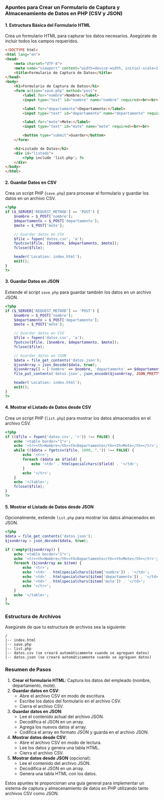 ### Apuntes para Crear un Formulario de Captura y Almacenamiento de Datos en PHP (CSV y JSON)

#### 1. Estructura Básica del Formulario HTML

Crea un formulario HTML para capturar los datos necesarios. Asegúrate de incluir todos los campos requeridos.

```html
<!DOCTYPE html>
<html lang="en">
<head>
    <meta charset="UTF-8">
    <meta name="viewport" content="width=device-width, initial-scale=1.0">
    <title>Formulario de Captura de Datos</title>
</head>
<body>
    <h1>Formulario de Captura de Datos</h1>
    <form action="save.php" method="post">
        <label for="nombre">Nombre:</label>
        <input type="text" id="nombre" name="nombre" required><br><br>

        <label for="departamento">Departamento:</label>
        <input type="text" id="departamento" name="departamento" required><br><br>

        <label for="mote">Mote:</label>
        <input type="text" id="mote" name="mote" required><br><br>

        <button type="submit">Guardar</button>
    </form>

    <h2>Listado de Datos</h2>
    <div id="listado">
        <?php include 'list.php'; ?>
    </div>
</body>
</html>
```

#### 2. Guardar Datos en CSV

Crea un script PHP (`save.php`) para procesar el formulario y guardar los datos en un archivo CSV.

```php
<?php
if ($_SERVER['REQUEST_METHOD'] == 'POST') {
    $nombre = $_POST['nombre'];
    $departamento = $_POST['departamento'];
    $mote = $_POST['mote'];

    // Guardar datos en CSV
    $file = fopen('datos.csv', 'a');
    fputcsv($file, [$nombre, $departamento, $mote]);
    fclose($file);

    header('Location: index.html');
    exit();
}
?>
```

#### 3. Guardar Datos en JSON

Extiende el script `save.php` para guardar también los datos en un archivo JSON.

```php
<?php
if ($_SERVER['REQUEST_METHOD'] == 'POST') {
    $nombre = $_POST['nombre'];
    $departamento = $_POST['departamento'];
    $mote = $_POST['mote'];

    // Guardar datos en CSV
    $file = fopen('datos.csv', 'a');
    fputcsv($file, [$nombre, $departamento, $mote]);
    fclose($file);

    // Guardar datos en JSON
    $data = file_get_contents('datos.json');
    $jsonArray = json_decode($data, true);
    $jsonArray[] = ['nombre' => $nombre, 'departamento' => $departamento, 'mote' => $mote];
    file_put_contents('datos.json', json_encode($jsonArray, JSON_PRETTY_PRINT));

    header('Location: index.html');
    exit();
}
?>
```

#### 4. Mostrar el Listado de Datos desde CSV

Crea un script PHP (`list.php`) para mostrar los datos almacenados en el archivo CSV.

```php
<?php
if (($file = fopen('datos.csv', 'r')) !== FALSE) {
    echo '<table border="1">';
    echo '<tr><th>Nombre</th><th>Departamento</th><th>Mote</th></tr>';
    while (($data = fgetcsv($file, 1000, ",")) !== FALSE) {
        echo '<tr>';
        foreach ($data as $field) {
            echo '<td>' . htmlspecialchars($field) . '</td>';
        }
        echo '</tr>';
    }
    echo '</table>';
    fclose($file);
}
?>
```

#### 5. Mostrar el Listado de Datos desde JSON

Opcionalmente, extiende `list.php` para mostrar los datos almacenados en JSON.

```php
<?php
$data = file_get_contents('datos.json');
$jsonArray = json_decode($data, true);

if (!empty($jsonArray)) {
    echo '<table border="1">';
    echo '<tr><th>Nombre</th><th>Departamento</th><th>Mote</th></tr>';
    foreach ($jsonArray as $item) {
        echo '<tr>';
        echo '<td>' . htmlspecialchars($item['nombre']) . '</td>';
        echo '<td>' . htmlspecialchars($item['departamento']) . '</td>';
        echo '<td>' . htmlspecialchars($item['mote']) . '</td>';
        echo '</tr>';
    }
    echo '</table>';
}
?>
```

### Estructura de Archivos

Asegúrate de que tu estructura de archivos sea la siguiente:

```
/
|-- index.html
|-- save.php
|-- list.php
|-- datos.csv (se creará automáticamente cuando se agreguen datos)
|-- datos.json (se creará automáticamente cuando se agreguen datos)
```

### Resumen de Pasos

1. **Crear el formulario HTML**: Captura los datos del empleado (nombre, departamento, mote).
2. **Guardar datos en CSV**:
   - Abre el archivo CSV en modo de escritura.
   - Escribe los datos del formulario en el archivo CSV.
   - Cierra el archivo CSV.
3. **Guardar datos en JSON**:
   - Lee el contenido actual del archivo JSON.
   - Decodifica el JSON en un array.
   - Agrega los nuevos datos al array.
   - Codifica el array en formato JSON y guarda en el archivo JSON.
4. **Mostrar datos desde CSV**:
   - Abre el archivo CSV en modo de lectura.
   - Lee los datos y genera una tabla HTML.
   - Cierra el archivo CSV.
5. **Mostrar datos desde JSON** (opcional):
   - Lee el contenido del archivo JSON.
   - Decodifica el JSON en un array.
   - Genera una tabla HTML con los datos.

Estos apuntes te proporcionan una guía general para implementar un sistema de captura y almacenamiento de datos en PHP utilizando tanto archivos CSV como JSON.
